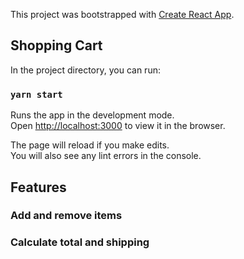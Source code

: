This project was bootstrapped with [Create React App](https://github.com/facebook/create-react-app).

## Shopping Cart

In the project directory, you can run:

### `yarn start`

Runs the app in the development mode.<br />
Open [http://localhost:3000](http://localhost:3000) to view it in the browser.

The page will reload if you make edits.<br />
You will also see any lint errors in the console.


## Features

### Add and remove items
### Calculate total and shipping


